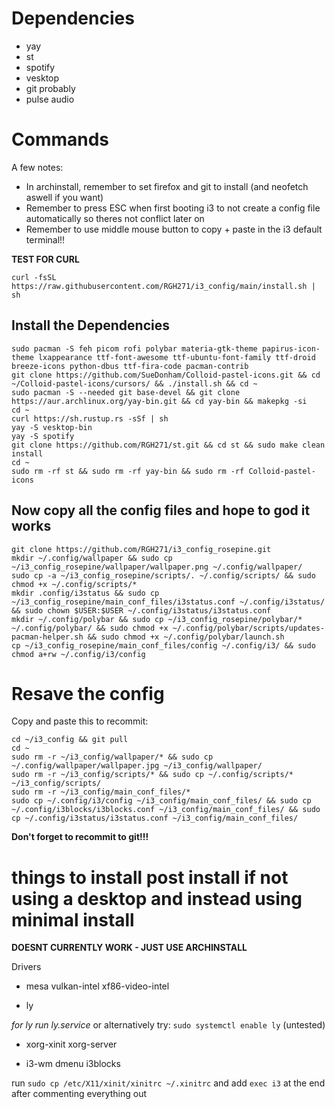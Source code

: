 # Dependencies

- yay
- st
- spotify
- vesktop
- git probably
- pulse audio

# Commands

A few notes:
- In archinstall, remember to set firefox and git to install (and neofetch aswell if you want)
- Remember to press ESC when first booting i3 to not create a config file automatically so theres not conflict later on
- Remember to use middle mouse button to copy + paste in the i3 default terminal!!

**TEST FOR CURL**

```
curl -fsSL https://raw.githubusercontent.com/RGH271/i3_config/main/install.sh | sh
```

## Install the Dependencies

```
sudo pacman -S feh picom rofi polybar materia-gtk-theme papirus-icon-theme lxappearance ttf-font-awesome ttf-ubuntu-font-family ttf-droid breeze-icons python-dbus ttf-fira-code pacman-contrib
git clone https://github.com/SueDonham/Colloid-pastel-icons.git && cd ~/Colloid-pastel-icons/cursors/ && ./install.sh && cd ~
sudo pacman -S --needed git base-devel && git clone https://aur.archlinux.org/yay-bin.git && cd yay-bin && makepkg -si
cd ~
curl https://sh.rustup.rs -sSf | sh
yay -S vesktop-bin
yay -S spotify
git clone https://github.com/RGH271/st.git && cd st && sudo make clean install
cd ~
sudo rm -rf st && sudo rm -rf yay-bin && sudo rm -rf Colloid-pastel-icons
```


## Now copy all the config files and hope to god it works

```
git clone https://github.com/RGH271/i3_config_rosepine.git
mkdir ~/.config/wallpaper && sudo cp ~/i3_config_rosepine/wallpaper/wallpaper.png ~/.config/wallpaper/
sudo cp -a ~/i3_config_rosepine/scripts/. ~/.config/scripts/ && sudo chmod +x ~/.config/scripts/*
mkdir .config/i3status && sudo cp ~/i3_config_rosepine/main_conf_files/i3status.conf ~/.config/i3status/ && sudo chown $USER:$USER ~/.config/i3status/i3status.conf
mkdir ~/.config/polybar && sudo cp ~/i3_config_rosepine/polybar/* ~/.config/polybar/ && sudo chmod +x ~/.config/polybar/scripts/updates-pacman-helper.sh && sudo chmod +x ~/.config/polybar/launch.sh
cp ~/i3_config_rosepine/main_conf_files/config ~/.config/i3/ && sudo chmod a+rw ~/.config/i3/config
```

# Resave the config

Copy and paste this to recommit:

```
cd ~/i3_config && git pull
cd ~
sudo rm -r ~/i3_config/wallpaper/* && sudo cp ~/.config/wallpaper/wallpaper.jpg ~/i3_config/wallpaper/
sudo rm -r ~/i3_config/scripts/* && sudo cp ~/.config/scripts/* ~/i3_config/scripts/
sudo rm -r ~/i3_config/main_conf_files/*
sudo cp ~/.config/i3/config ~/i3_config/main_conf_files/ && sudo cp ~/.config/i3blocks/i3blocks.conf ~/i3_config/main_conf_files/ && sudo cp ~/.config/i3status/i3status.conf ~/i3_config/main_conf_files/
```


**Don't forget to recommit to git!!!**

# things to install post install if not using a desktop and instead using minimal install

**DOESNT CURRENTLY WORK - JUST USE ARCHINSTALL**

Drivers

- mesa vulkan-intel xf86-video-intel

- ly

*for ly run ly.service*
or alternatively try: `sudo systemctl enable ly` (untested)

- xorg-xinit xorg-server

- i3-wm dmenu i3blocks

run `sudo cp /etc/X11/xinit/xinitrc ~/.xinitrc` and add `exec i3` at the end after commenting everything out
